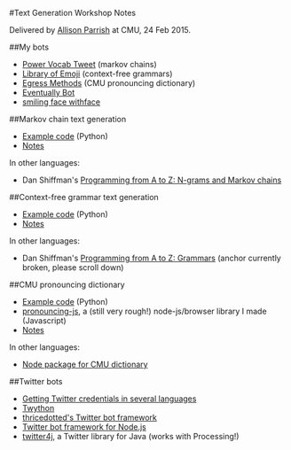 #Text Generation Workshop Notes

Delivered by [Allison Parrish](http://www.decontextualize.com/) at CMU, 24 Feb 2015.

##My bots

* [Power Vocab Tweet](https://twitter.com/PowerVocabTweet) (markov chains)
* [Library of Emoji](https://twitter.com/libraryofemoji) (context-free grammars)
* [Egress Methods](https://twitter.com/egressmethods) (CMU pronouncing dictionary)
* [Eventually Bot](https://twitter.com/eventuallybot)
* [smiling face withface](http://smiling-face-withface.tumblr.com/)

##Markov chain text generation

* [Example code](https://github.com/aparrish/rwet-examples/blob/master/ngrams/markov.py) (Python)
* [Notes](http://www.decontextualize.com/teaching/rwet/n-grams-and-markov-chains/)

In other languages:

* Dan Shiffman's [Programming from A to Z: N-grams and Markov chains](http://shiffman.net/teaching/a2z/generate/#ngrams)

##Context-free grammar text generation

* [Example code](https://github.com/aparrish/rwet-examples/tree/master/contextfree) (Python)
* [Notes](http://www.decontextualize.com/teaching/rwet/recursion-and-context-free-grammars/)

In other languages:

* Dan Shiffman's [Programming from A to Z: Grammars](http://shiffman.net/teaching/a2z/generate/#grammar) (anchor currently broken, please scroll down)

##CMU pronouncing dictionary

* [Example code](https://github.com/aparrish/rwet-examples/tree/master/pronouncing) (Python)
* [pronouncing-js](https://github.com/aparrish/pronouncingjs), a (still very rough!) node-js/browser library I made (Javascript)
* [Notes](cmu_pronouncing_dictionary_notes.md)

In other languages:

* [Node package for CMU dictionary](https://www.npmjs.com/package/cmudict)

##Twitter bots

* [Getting Twitter credentials in several languages](https://gist.github.com/moonmilk/035917e668872013c1bd)
* [Twython](https://github.com/ryanmcgrath/twython)
* [thricedotted's Twitter bot framework](https://github.com/thricedotted/twitterbot)
* [Twitter bot framework for Node.js](https://github.com/rfreebern/simple-twitter-bot)
* [twitter4j](http://twitter4j.org/en/index.html), a Twitter library for Java (works with Processing!)

